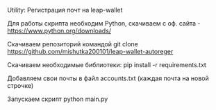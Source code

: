 Utility:
  Регистрация почт на leap-wallet

Для работы скрипта необходим Python, скачиваем с оф. сайта - https://www.python.org/downloads/

Скачиваем репозиторий командой
  git clone https://github.com/mishutka200101/leap-wallet-autoreger

Скачиваем необходимые библиотеки:
  pip install -r requirements.txt

Добавляем свои почты в файл accounts.txt (каждая почта на новой строчке)

Запускаем скрипт 
  python main.py
